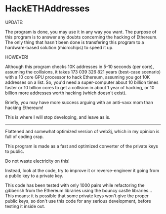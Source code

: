  
# HackETHAddresses

UPDATE:

The program is done, you may use it in any way you want. The purpose of this program is to answer any doubts concerning the hacking of Ethereum.
The only thing that hasn't been done is transfering this program to a hardware-based solution (microchips) to speed it up. 

HOWEVER!

Although this program checks 10K addresses in 5-10 seconds (per core), assuming the collisions, it takes 173 039 326 821 years (best-case scenario) with a 10 core GPU processor to hack Ethereum, assuming you got 10K addresses on a list. So, you'd need a super-computer about 10 billion times faster or 10 billion cores to get a collision in about 1 year of hacking, or 10 billion more addresses worth hacking (which doesn't exist).

Briefly, you may have more success arguing with an anti-vaxx mom than hacking Ethereum!

This is where I will stop developing, and leave as is.


----------------------------------------------------------------------

Flattened and somewhat optimized version of web3j, which in my opinion is full of coding crap.

This program is made as a fast and optimized converter of the private keys to public. 


Do not waste electricity on this!

Instead, look at the code, try to improve it or reverse-engineer it going from a public key to a private key.

This code has been tested with only 1000 pairs while refactoring the gibberish from the Ethereum libraries using the bouncy castle libraries...
This means: it is possible that some private keys won't give the proper public keys, so don't use this code for any serious development, before testing it inside out.



